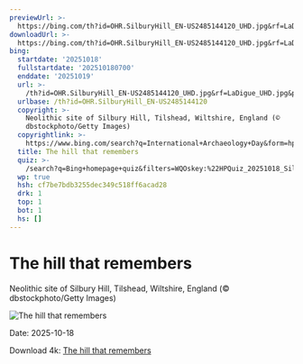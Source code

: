 ```yaml
---
previewUrl: >-
  https://bing.com/th?id=OHR.SilburyHill_EN-US2485144120_UHD.jpg&rf=LaDigue_UHD.jpg&pid=hp&w=1024&h=576&rs=1&c=4
downloadUrl: >-
  https://bing.com/th?id=OHR.SilburyHill_EN-US2485144120_UHD.jpg&rf=LaDigue_UHD.jpg&pid=hp&w=3840&h=2160&rs=1&c=4
bing:
  startdate: '20251018'
  fullstartdate: '202510180700'
  enddate: '20251019'
  url: >-
    /th?id=OHR.SilburyHill_EN-US2485144120_UHD.jpg&rf=LaDigue_UHD.jpg&pid=hp&w=3840&h=2160&rs=1&c=4
  urlbase: /th?id=OHR.SilburyHill_EN-US2485144120
  copyright: >-
    Neolithic site of Silbury Hill, Tilshead, Wiltshire, England (©
    dbstockphoto/Getty Images)
  copyrightlink: >-
    https://www.bing.com/search?q=International+Archaeology+Day&form=hpcapt&filters=HpDate%3a%2220251018_0700%22
  title: The hill that remembers
  quiz: >-
    /search?q=Bing+homepage+quiz&filters=WQOskey:%22HPQuiz_20251018_SilburyHill%22&FORM=HPQUIZ
  wp: true
  hsh: cf7be7bdb3255dec349c518ff6acad28
  drk: 1
  top: 1
  bot: 1
  hs: []
---
```

# The hill that remembers

Neolithic site of Silbury Hill, Tilshead, Wiltshire, England (© dbstockphoto/Getty Images)

![The hill that remembers](https://bing.com/th?id=OHR.SilburyHill_EN-US2485144120_UHD.jpg&rf=LaDigue_UHD.jpg&pid=hp&w=1024&h=576&rs=1&c=4)

Date: 2025-10-18

Download 4k: [The hill that remembers](https://bing.com/th?id=OHR.SilburyHill_EN-US2485144120_UHD.jpg&rf=LaDigue_UHD.jpg&pid=hp&w=3840&h=2160&rs=1&c=4)
